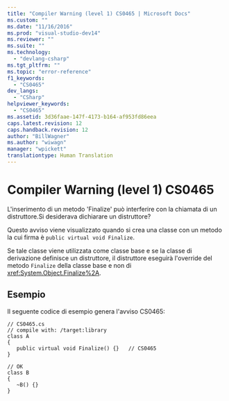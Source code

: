 ```yaml
---
title: "Compiler Warning (level 1) CS0465 | Microsoft Docs"
ms.custom: ""
ms.date: "11/16/2016"
ms.prod: "visual-studio-dev14"
ms.reviewer: ""
ms.suite: ""
ms.technology: 
  - "devlang-csharp"
ms.tgt_pltfrm: ""
ms.topic: "error-reference"
f1_keywords: 
  - "CS0465"
dev_langs: 
  - "CSharp"
helpviewer_keywords: 
  - "CS0465"
ms.assetid: 3d36faae-147f-4173-b164-af953fd86eea
caps.latest.revision: 12
caps.handback.revision: 12
author: "BillWagner"
ms.author: "wiwagn"
manager: "wpickett"
translationtype: Human Translation
---
```

# Compiler Warning (level 1) CS0465
L'inserimento di un metodo 'Finalize' può interferire con la chiamata di un distruttore.Si desiderava dichiarare un distruttore?  
  
 Questo avviso viene visualizzato quando si crea una classe con un metodo la cui firma è `public virtual void Finalize`.  
  
 Se tale classe viene utilizzata come classe base e se la classe di derivazione definisce un distruttore, il distruttore eseguirà l'override del metodo `Finalize` della classe base e non di <xref:System.Object.Finalize%2A>.  
  
## Esempio  
 Il seguente codice di esempio genera l'avviso CS0465:  
  
```  
// CS0465.cs  
// compile with: /target:library  
class A  
{  
   public virtual void Finalize() {}   // CS0465  
}  
  
// OK  
class B  
{  
   ~B() {}  
}  
```